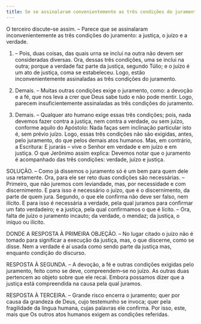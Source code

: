 ```yaml
---
title: Se se assinalaram convenientemente as três condições do juramento a justiça, o juízo e a verdade
---
```


O terceiro discute–se assim. – Parece que se assinalaram inconvenientemente as três condições do juramento: a justiça, o juízo e a verdade.  

1. – Pois, duas coisas, das quais urna se inclui na outra não devem ser consideradas diversas. Ora, dessas três condições, uma se inclui na outra; porque a verdade faz parte da justiça, segundo Túlio; e o juízo é um ato de justiça, coma se estabeleceu. Logo, estão inconvenientemente assinaladas as três condições do juramento.  

2. Demais. – Muitas outras condições exige o juramento, como: a devoção e a fé, que nos leva a crer que Deus sabe tudo e não pode mentir. Logo, parecem insuficientemente assinaladas as três condições do juramento.  

3. Demais. – Qualquer ato humano exige essas três condições; pois, nada devemos fazer contra a justiça, nem contra a verdade, ou sem juízo, conforme aquilo do Apóstolo: Nada faças sem inclinação particular isto é, sem prévio juízo. Logo, essas três condições não são exigidas, antes, pelo juramento, do que pelos demais atos humanos.  Mas, em contrário, a Escritura: E jurarás – vive o Senhor em verdade e em juízo e em justiça. O que Jerônimo assim explica: Devemos notar que o juramento é acompanhado das três condições: verdade, juízo e justiça. 

SOLUÇÃO. – Como já dissemos o juramento só é um bem para quem dele usa retamente. Ora, para ele ser reto duas condições são necessárias. – Primeiro, que não juremos com leviandade, mas, por necessidade e com discernimento. E para isso é necessário o juízo, que é o discernimento, da parte de quem jura. Segundo, o que ele confirma não deve ser falso, nem ilícito. E para isso é necessária a verdade, pela qual juramos para confirmar um fato verdadeiro; e a justiça, pela qual confirmamos o que é lícito. – Ora, falta de juízo o juramento incauto; da verdade, o mendaz; da justiça, o iníquo ou ilícito.  

DONDE A RESPOSTA À PRIMEIRA OBJEÇÃO. – No lugar citado o juízo não é tomado para significar a execução da justiça, mas, o que discerne, como se disse. Nem a verdade é aí usada como sendo parte da justiça mas, enquanto condição do discurso.  

RESPOSTA À SEGUNDA. – A devoção, a fé e outras condições exigidas pelo juramento, feito como se deve, compreendem–se no juízo. As outras duas pertencem ao objeto sobre que ele recai. Embora possamos dizer que a justiça está compreendida na causa pela qual juramos.  

RESPOSTA À TERCEIRA. – Grande risco encerra o juramento; quer por causa da grandeza de Deus, cujo testemunho se invoca; quer pela fragilidade da língua humana, cujas palavras ele confirma. Por isso, este, mais que Os outros atos humanos exigem as condições referidas.